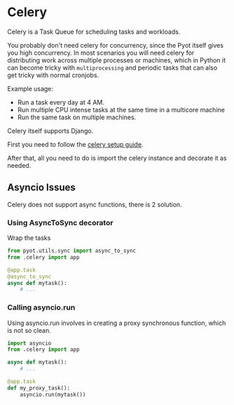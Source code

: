 # Celery

Celery is a Task Queue for scheduling tasks and workloads.

You probably don't need celery for concurrency, since the Pyot itself gives you high concurrency. In most scenarios you will need celery for distributing work across multiple processes or machines, which in Python it can become tricky with `multiprocessing` and periodic tasks that can also get tricky with normal cronjobs.

Example usage:
* Run a task every day at 4 AM.
* Run multiple CPU intense tasks at the same time in a multicore machine
* Run the same task on multiple machines.

Celery itself supports Django.

First you need to follow the [celery setup guide](https://docs.celeryproject.org/en/stable/getting-started/introduction.html).

After that, all you need to do is import the celery instance and decorate it as needed.

## Asyncio Issues

Celery does not support async functions, there is 2 solution.

### Using AsyncToSync decorator

Wrap the tasks

```python
from pyot.utils.sync import async_to_sync
from .celery import app

@app.task
@async_to_sync
async def mytask():
    # ...
```

### Calling asyncio.run 

Using asyncio.run involves in creating a proxy synchronous function, which is not so clean.

```python
import asyncio
from .celery import app

async def mytask():
    # ...

@app.task
def my_proxy_task():
    asyncio.run(mytask())
```
